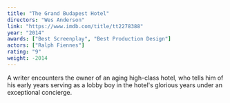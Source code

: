 ```yaml
---
title: "The Grand Budapest Hotel"
directors: "Wes Anderson"
link: "https://www.imdb.com/title/tt2278388"
year: "2014"
awards: ["Best Screenplay", "Best Production Design"]
actors: ["Ralph Fiennes"]
rating: "9"
weight: -2014
---
```

A writer encounters the owner of an aging high-class hotel, who tells him of his early years serving as a lobby boy in the hotel's glorious years under an exceptional concierge. 